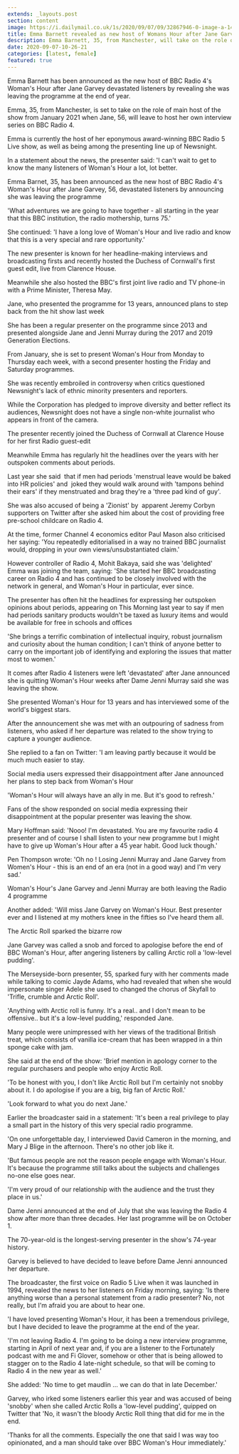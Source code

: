 ```yaml
---
extends: _layouts.post
section: content
image: https://i.dailymail.co.uk/1s/2020/09/07/09/32867946-0-image-a-14_1599468797941.jpg 
title: Emma Barnett revealed as new host of Womans Hour after Jane Garvey announced  she was leaving 
description: Emma Barnett, 35, from Manchester, will take on the role of main host of the programme from January 2021 when Jane Garvey, 56, will leave to host her own interview series on BBC Radio 4. 
date: 2020-09-07-10-26-21 
categories: [latest, female] 
featured: true 
--- 
```

Emma Barnett has been announced as the new host of BBC Radio 4's Woman's Hour after Jane Garvey devastated listeners by revealing she was leaving the programme at the end of year.

Emma, 35, from Manchester, is set to take on the role of main host of the show from January 2021 when Jane, 56, will leave to host her own interview series on BBC Radio 4.

Emma is currently the host of her eponymous award-winning BBC Radio 5 Live show, as well as being among the presenting line up of Newsnight.

In a statement about the news, the presenter said: 'I can't wait to get to know the many listeners of Woman's Hour a lot, lot better. 

Emma Barnet, 35, has been announced as the new host of BBC Radio 4's Woman's Hour after Jane Garvey, 56, devastated listeners by announcing she was leaving the programme

'What adventures we are going to have together - all starting in the year that this BBC institution, the radio mothership, turns 75.'

She continued: 'I have a long love of Woman's Hour and live radio and know that this is a very special and rare opportunity.' 

The new presenter is known for her headline-making interviews and broadcasting firsts and recently hosted the Duchess of Cornwall's first guest edit, live from Clarence House. 

Meanwhile she also hosted the BBC's first joint live radio and TV phone-in with a Prime Minister, Theresa May.

Jane, who presented the programme for 13 years, announced plans to step back from the hit show last week 

She has been a regular presenter on the programme since 2013 and presented alongside Jane and Jenni Murray during the 2017 and 2019 Generation Elections.    

From January, she is set to present Woman's Hour from Monday to Thursday each week, with a second presenter hosting the Friday and Saturday programmes.

She was recently embroiled in controversy when critics questioned Newsnight's lack of ethnic minority presenters and reporters.

While the Corporation has pledged to improve diversity and better reflect its audiences, Newsnight does not have a single non-white journalist who appears in front of the camera. 

The presenter recently joined the Duchess of Cornwall at Clarence House for her first Radio guest-edit 

Meanwhile Emma has regularly hit the headlines over the years with her outspoken comments about periods. 

Last year she said  that if men had periods 'menstrual leave would be baked into HR policies' and  joked they would walk around with 'tampons behind their ears' if they menstruated and brag they're a 'three pad kind of guy'. 

She was also accused of being a 'Zionist' by  apparent Jeremy Corbyn supporters on Twitter after she asked him about the cost of providing free pre-school childcare on Radio 4.

At the time, former Channel 4 economics editor Paul Mason also criticised her saying: 'You repeatedly editorialised in a way no trained BBC journalist would, dropping in your own views/unsubstantiated claim.' 

However controller of Radio 4, Mohit Bakaya, said she was 'delighted' Emma was joining the team, saying: 'She started her BBC broadcasting career on Radio 4 and has continued to be closely involved with the network in general, and Woman's Hour in particular, ever since. 

The presenter has often hit the headlines for expressing her outspoken opinions about periods, appearing on This Morning last year to say if men had periods sanitary products wouldn't be taxed as luxury items and would be available for free in schools and offices

'She brings a terrific combination of intellectual inquiry, robust journalism and curiosity about the human condition; I can't think of anyone better to carry on the important job of identifying and exploring the issues that matter most to women.'    

It comes after Radio 4 listeners were left 'devastated' after Jane announced she is quitting Woman's Hour weeks after Dame Jenni Murray said she was leaving the show.  

She presented Woman's Hour for 13 years and has interviewed some of the world's biggest stars.

After the announcement she was met with an outpouring of sadness from listeners, who asked if her departure was related to the show trying to capture a younger audience.

She replied to a fan on Twitter: 'I am leaving partly because it would be much much easier to stay. 







Social media users expressed their disappointment after Jane announced her plans to step back from Woman's Hour 

'Woman's Hour will always have an ally in me. But it's good to refresh.' 

Fans of the show responded on social media expressing their disappointment at the popular presenter was leaving the show. 

Mary Hoffman said: 'Nooo! I'm devastated. You are my favourite radio 4 presenter and of course I shall listen to your new programme but I might have to give up Woman's Hour after a 45 year habit. Good luck though.' 

Pen Thompson wrote: 'Oh no ! Losing Jenni Murray and Jane Garvey from Women's Hour - this is an end of an era (not in a good way) and I'm very sad.' 

Woman's Hour's Jane Garvey and Jenni Murray are both leaving the Radio 4 programme

Another added: 'Will miss Jane Garvey on Woman's Hour. Best presenter ever and I listened at my mothers knee in the fifties so I've heard them all. 

The Arctic Roll sparked the bizarre row

Jane Garvey was called a snob and forced to apologise before the end of BBC Woman's Hour, after angering listeners by calling Arctic roll a 'low-level pudding'.

The Merseyside-born presenter, 55, sparked fury with her comments made while talking to comic Jayde Adams, who had revealed that when she would impersonate singer Adele she used to changed the chorus of Skyfall to 'Trifle, crumble and Arctic Roll'.

'Anything with Arctic roll is funny. It's a real.. and I don't mean to be offensive.. but it's a low-level pudding,' responded Jane.

Many people were unimpressed with her views of the traditional British treat, which consists of vanilla ice-cream that has been wrapped in a thin sponge cake with jam.

She said at the end of the show: 'Brief mention in apology corner to the regular purchasers and people who enjoy Arctic Roll.

'To be honest with you, I don't like Arctic Roll but I'm certainly not snobby about it. I do apologise if you are a big, big fan of Arctic Roll.'

'Look forward to what you do next Jane.' 

Earlier the broadcaster said in a statement: 'It's been a real privilege to play a small part in the history of this very special radio programme.

'On one unforgettable day, I interviewed David Cameron in the morning, and Mary J Blige in the afternoon. There's no other job like it.

'But famous people are not the reason people engage with Woman's Hour. It's because the programme still talks about the subjects and challenges no-one else goes near.

'I'm very proud of our relationship with the audience and the trust they place in us.' 

Dame Jenni announced at the end of July that she was leaving the Radio 4 show after more than three decades. Her last programme will be on October 1.

The 70-year-old is the longest-serving presenter in the show's 74-year history.  

Garvey is believed to have decided to leave before Dame Jenni announced her departure.

The broadcaster, the first voice on Radio 5 Live when it was launched in 1994, revealed the news to her listeners on Friday morning, saying: 'Is there anything worse than a personal statement from a radio presenter? No, not really, but I'm afraid you are about to hear one.

'I have loved presenting Woman's Hour, it has been a tremendous privilege, but I have decided to leave the programme at the end of the year.

'I'm not leaving Radio 4. I'm going to be doing a new interview programme, starting in April of next year and, if you are a listener to the Fortunately podcast with me and Fi Glover, somehow or other that is being allowed to stagger on to the Radio 4 late-night schedule, so that will be coming to Radio 4 in the new year as well.'

She added: 'No time to get maudlin ... we can do that in late December.'

Garvey, who irked some listeners earlier this year and was accused of being 'snobby' when she called Arctic Rolls a 'low-level pudding', quipped on Twitter that 'No, it wasn't the bloody Arctic Roll thing that did for me in the end.

'Thanks for all the comments. Especially the one that said I was way too opinionated, and a man should take over BBC Woman's Hour immediately.'

